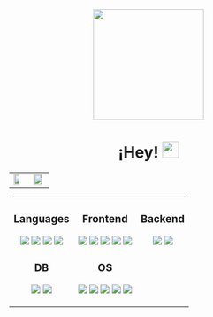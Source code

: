 <div id="header" align="center">
    <img src="https://i.giphy.com/media/v1.Y2lkPTc5MGI3NjExYXhrZW43dGl6NDRxeDU4NnF6cnZwZ2c0YXBwZ3R0d2g3cDN1ZndxZCZlcD12MV9pbnRlcm5hbF9naWZfYnlfaWQmY3Q9Zw/wwg1suUiTbCY8H8vIA/giphy-downsized-large.gif" width="200"/>
    <h1>
        ¡Hey!
        <img src="https://media.giphy.com/media/hvRJCLFzcasrR4ia7z/giphy.gif" width="30px"/>
    </h1>
</div>

<div id="stats" align="center">
    <a href="https://github.com/anuraghazra/github-readme-stats">
    <table>
        <td><img align="center" src="https://github-readme-stats.vercel.app/api?username=mauricio-ach&show_icons=true&theme=aura&count_private=true" width="70%"/></td>
        <td><img align="center" src="https://github-readme-stats.vercel.app/api/top-langs/?username=mauricio-ach&layout=compact&langs_count=10&theme=aura" width="87%"/></td>
    </table>
</a>
</div>


<table width="100%" align="center"><tr><td valign="top">
<h3 align="center">Languages</h3>
	<p align="center">
		<img src="https://skillicons.dev/icons?i=js"/>
        <img src="https://skillicons.dev/icons?i=python"/>
        <img src="https://skillicons.dev/icons?i=java"/>
        <img src="https://skillicons.dev/icons?i=php"/>
	</p>
  
<h3 align="center">DB</h3>
	<p align="center">
        <img src="https://skillicons.dev/icons?i=mysql"/>
        <img src="https://skillicons.dev/icons?i=postgres"/>
    </p>

</td><td valign="top">
<h3 align="center">Frontend</h3>
    <p align="center">
        <img src="https://skillicons.dev/icons?i=bootstrap"/>
        <img src="https://skillicons.dev/icons?i=react"/>
        <img src="https://skillicons.dev/icons?i=figma"/>
        <img src="https://skillicons.dev/icons?i=css"/>
        <img src="https://skillicons.dev/icons?i=html"/>
    </p>
		
<h3 align="center">OS</h3>
    <p align="center">
        <img src="https://skillicons.dev/icons?i=windows"/>
        <img src="https://skillicons.dev/icons?i=mint"/>
        <img src="https://skillicons.dev/icons?i=ubuntu"/>
        <img src="https://skillicons.dev/icons?i=debian"/>
        <img src="https://skillicons.dev/icons?i=powershell"/>
    </p>
  
</td>
<td valign="top">
<h3 align="center">Backend</h3>
    <p align="center">
        <img src="https://skillicons.dev/icons?i=nodejs"/>
        <img src="https://skillicons.dev/icons?i=symfony"/>
    </p>